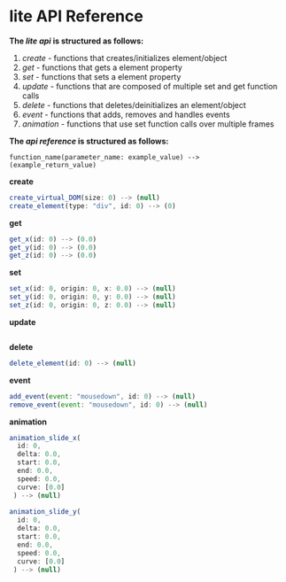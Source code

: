 # lite API Reference
**The *lite api* is structured as follows:**
1. *create* - functions that creates/initializes element/object
2. *get* - functions that gets a element property
3. *set* - functions that sets a element property
4. *update* - functions that are composed of multiple set and get function calls
5. *delete* - functions that deletes/deinitializes an element/object
6. *event* - functions that adds, removes and handles events 
7. *animation* - functions that use set function calls over multiple frames

**The *api reference* is structured as follows:**
```
function_name(parameter_name: example_value) --> (example_return_value)
```
**create**
```javascript
create_virtual_DOM(size: 0) --> (null)
create_element(type: "div", id: 0) --> (0)
```
**get**
```javascript
get_x(id: 0) --> (0.0)
get_y(id: 0) --> (0.0)
get_z(id: 0) --> (0.0)
```
**set**
```javascript
set_x(id: 0, origin: 0, x: 0.0) --> (null)
set_y(id: 0, origin: 0, y: 0.0) --> (null)
set_z(id: 0, origin: 0, z: 0.0) --> (null)
```
**update**
```javascript
```
**delete**
```javascript
delete_element(id: 0) --> (null)
```
**event**
```javascript
add_event(event: "mousedown", id: 0) --> (null)
remove_event(event: "mousedown", id: 0) --> (null)
```
**animation**
```javascript
animation_slide_x(
  id: 0,
  delta: 0.0,
  start: 0.0,
  end: 0.0,
  speed: 0.0,
  curve: [0.0]
 ) --> (null)
 
animation_slide_y(
  id: 0,
  delta: 0.0,
  start: 0.0,
  end: 0.0,
  speed: 0.0,
  curve: [0.0]
 ) --> (null)
```
